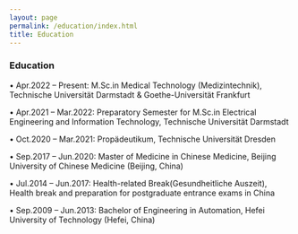 ```yaml
---
layout: page
permalink: /education/index.html
title: Education
---
```


### Education

&bull; Apr.2022 – Present: M.Sc.in Medical Technology (Medizintechnik), Technische Universität Darmstadt & Goethe-Universität Frankfurt

&bull; Apr.2021 – Mar.2022: Preparatory Semester for M.Sc.in Electrical Engineering and Information Technology, Technische Universität Darmstadt

&bull; Oct.2020 – Mar.2021: Propädeutikum, Technische Universität Dresden

&bull; Sep.2017 – Jun.2020: Master of Medicine in Chinese Medicine, Beijing University of Chinese Medicine (Beijing, China)

&bull; Jul.2014 – Jun.2017: Health-related Break(Gesundheitliche Auszeit), Health break and preparation for postgraduate entrance exams in China

&bull; Sep.2009 – Jun.2013: Bachelor of Engineering in Automation, Hefei University of Technology (Hefei, China)

<br>
